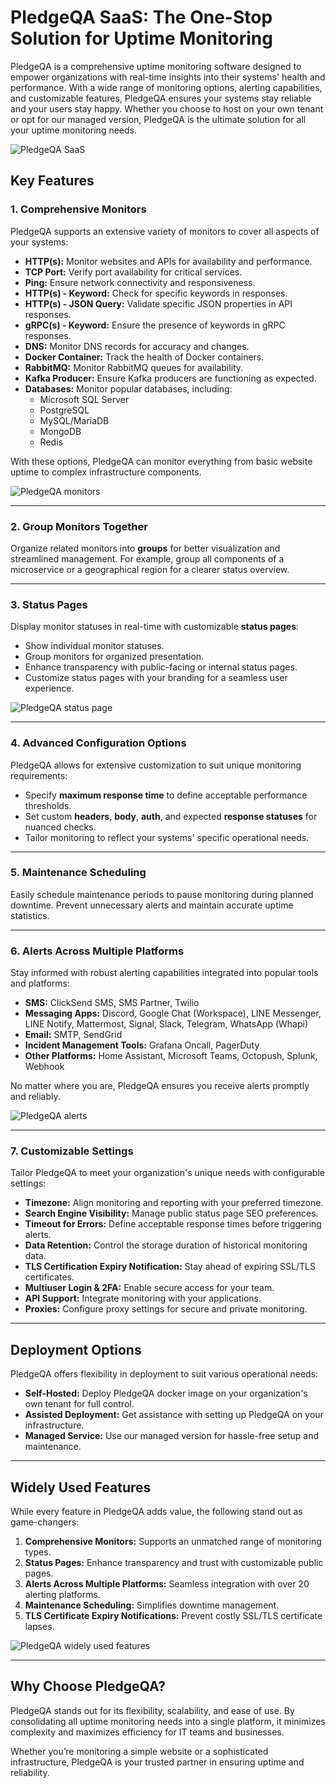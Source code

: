 # PledgeQA SaaS: The One-Stop Solution for Uptime Monitoring

PledgeQA is a comprehensive uptime monitoring software designed to empower organizations with real-time insights into their systems' health and performance. With a wide range of monitoring options, alerting capabilities, and customizable features, PledgeQA ensures your systems stay reliable and your users stay happy. Whether you choose to host on your own tenant or opt for our managed version, PledgeQA is the ultimate solution for all your uptime monitoring needs.

![PledgeQA SaaS](./images/landing.png)

## Key Features

### 1. **Comprehensive Monitors**

PledgeQA supports an extensive variety of monitors to cover all aspects of your systems:

- **HTTP(s):** Monitor websites and APIs for availability and performance.
- **TCP Port:** Verify port availability for critical services.
- **Ping:** Ensure network connectivity and responsiveness.
- **HTTP(s) - Keyword:** Check for specific keywords in responses.
- **HTTP(s) - JSON Query:** Validate specific JSON properties in API responses.
- **gRPC(s) - Keyword:** Ensure the presence of keywords in gRPC responses.
- **DNS:** Monitor DNS records for accuracy and changes.
- **Docker Container:** Track the health of Docker containers.
- **RabbitMQ:** Monitor RabbitMQ queues for availability.
- **Kafka Producer:** Ensure Kafka producers are functioning as expected.
- **Databases:** Monitor popular databases, including:
  - Microsoft SQL Server
  - PostgreSQL
  - MySQL/MariaDB
  - MongoDB
  - Redis

With these options, PledgeQA can monitor everything from basic website uptime to complex infrastructure components.

![PledgeQA monitors](./images/monitors.png)

---

### 2. **Group Monitors Together**

Organize related monitors into **groups** for better visualization and streamlined management. For example, group all components of a microservice or a geographical region for a clearer status overview.

---

### 3. **Status Pages**

Display monitor statuses in real-time with customizable **status pages**:

- Show individual monitor statuses.
- Group monitors for organized presentation.
- Enhance transparency with public-facing or internal status pages.
- Customize status pages with your branding for a seamless user experience.

![PledgeQA status page](./images/status.png)

---

### 4. **Advanced Configuration Options**

PledgeQA allows for extensive customization to suit unique monitoring requirements:

- Specify **maximum response time** to define acceptable performance thresholds.
- Set custom **headers**, **body**, **auth**, and expected **response statuses** for nuanced checks.
- Tailor monitoring to reflect your systems' specific operational needs.

---

### 5. **Maintenance Scheduling**

Easily schedule maintenance periods to pause monitoring during planned downtime. Prevent unnecessary alerts and maintain accurate uptime statistics.

---

### 6. **Alerts Across Multiple Platforms**

Stay informed with robust alerting capabilities integrated into popular tools and platforms:

- **SMS:** ClickSend SMS, SMS Partner, Twilio
- **Messaging Apps:** Discord, Google Chat (Workspace), LINE Messenger, LINE Notify, Mattermost, Signal, Slack, Telegram, WhatsApp (Whapi)
- **Email:** SMTP, SendGrid
- **Incident Management Tools:** Grafana Oncall, PagerDuty
- **Other Platforms:** Home Assistant, Microsoft Teams, Octopush, Splunk, Webhook

No matter where you are, PledgeQA ensures you receive alerts promptly and reliably.

![PledgeQA alerts](./images/alerts.png)

---

### 7. **Customizable Settings**

Tailor PledgeQA to meet your organization's unique needs with configurable settings:

- **Timezone:** Align monitoring and reporting with your preferred timezone.
- **Search Engine Visibility:** Manage public status page SEO preferences.
- **Timeout for Errors:** Define acceptable response times before triggering alerts.
- **Data Retention:** Control the storage duration of historical monitoring data.
- **TLS Certification Expiry Notification:** Stay ahead of expiring SSL/TLS certificates.
- **Multiuser Login & 2FA:** Enable secure access for your team.
- **API Support:** Integrate monitoring with your applications.
- **Proxies:** Configure proxy settings for secure and private monitoring.

---

## Deployment Options

PledgeQA offers flexibility in deployment to suit various operational needs:

- **Self-Hosted:** Deploy PledgeQA docker image on your organization's own tenant for full control.
- **Assisted Deployment:** Get assistance with setting up PledgeQA on your infrastructure.
- **Managed Service:** Use our managed version for hassle-free setup and maintenance.

---

## Widely Used Features

While every feature in PledgeQA adds value, the following stand out as game-changers:

1. **Comprehensive Monitors:** Supports an unmatched range of monitoring types.
2. **Status Pages:** Enhance transparency and trust with customizable public pages.
3. **Alerts Across Multiple Platforms:** Seamless integration with over 20 alerting platforms.
4. **Maintenance Scheduling:** Simplifies downtime management.
5. **TLS Certificate Expiry Notifications:** Prevent costly SSL/TLS certificate lapses.

![PledgeQA widely used features](./images/widely.png)

---

## Why Choose PledgeQA?

PledgeQA stands out for its flexibility, scalability, and ease of use. By consolidating all uptime monitoring needs into a single platform, it minimizes complexity and maximizes efficiency for IT teams and businesses.

Whether you’re monitoring a simple website or a sophisticated infrastructure, PledgeQA is your trusted partner in ensuring uptime and reliability.
